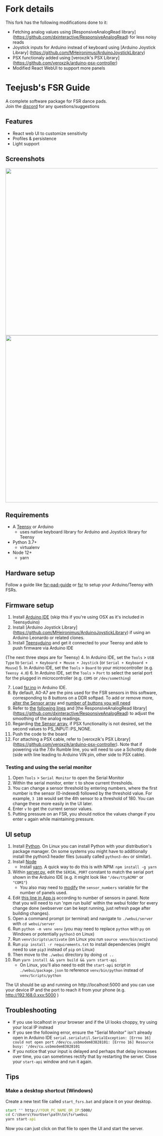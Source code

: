 # Fork details
This fork has the following modifications done to it:
- Fetching analog values using [ResponsiveAnalogRead library] (https://github.com/dxinteractive/ResponsiveAnalogRead) for less noisy reads
- Joystick inputs for Arduino instead of keyboard using [Arduino Joystick Library] (https://github.com/MHeironimus/ArduinoJoystickLibrary)
- PSX functionaly added using [veroxzik's PSX Library] (https://github.com/veroxzik/arduino-psx-controller)
- Modified React WebUI to support more panels

# Teejusb's FSR Guide
A complete software package for FSR dance pads.  
Join the [discord](https://discord.gg/RamvtwuEF2) for any questions/suggestions

## Features
- React web UI to customize sensitivity 
- Profiles & persistence
- Light support

## Screenshots
<img src="./img/fsr2.gif" width="550">

<img src="./img/fsr1.gif" width="550">


## Requirements
- A [Teensy](https://www.pjrc.com/store/index.html) or Arduino
  - uses native keyboard library for Arduino and Joystick library for Teensy
- Python 3.7+
    - virtualenv
- Node 12+
  - yarn

## Hardware setup
Follow a guide like [fsr-pad-guide](https://github.com/Sereni/fsr-pad-guide) or [fsr](https://github.com/vlnguyen/itg-fsr/tree/master/fsr) to setup your Arduino/Teensy with FSRs.

## Firmware setup
1. Install [Arduino IDE](https://www.arduino.cc/en/software) (skip this if you're using OSX as it's included in Teensyduino)
2. Install [Arduino Joystick Library] (https://github.com/MHeironimus/ArduinoJoystickLibrary) if using an Arduino Leonardo or related clones.
3. Install [Teensyduino](https://www.pjrc.com/teensy/td_download.html) and get it connected to your Teensy and able to push firmware via Arduino IDE

(The next three steps are for Teensy)
4. In Arduino IDE, set the `Tools` > `USB Type` to `Serial + Keyboard + Mouse + Joystick` (or `Serial + Keyboard + Mouse`)
5. In Arduino IDE, set the `Tools` > `Board` to your microcontroller (e.g. `Teensy 4.0`)
6. In Arduino IDE, set the `Tools` > `Port` to select the serial port for the plugged in microcontroller (e.g. `COM5` or `/dev/something`)

7. Load [fsr.ino](./fsr.ino) in Arduino IDE.
8. By default, A0-A7 are the pins used for the FSR sensors in this software, corresponding to 8 buttons on a DDR softpad. To add or remove more, [alter the Sensor array](./fsr/fsr.ino#L491-L500) and [number of buttons you will need](./fsr.ino#L41)
9. Refer to [the](./fsr.ino#L331) [following lines](./fsr/fsr.ino#L606-607) and [the ResponsiveAnalogRead library] (https://github.com/dxinteractive/ResponsiveAnalogRead) to adjust the smoothing of the analog readings.
10. Regarding [the Sensor array](./fsr/fsr.ino#L491-L500), if PSX functionality is not desired, set the second values to PS_INPUT::PS_NONE.
11. Push the code to the board
12. For attaching a PSX cable, refer to [veroxzik's PSX Library] (https://github.com/veroxzik/arduino-psx-controller). Note that if powering via the 7.6v Rumble line, you will need to use a Schottky diode (side with line leading to Arduino VIN pin, other side to PSX cable).

### Testing and using the serial monitor
1. Open `Tools` > `Serial Monitor` to open the Serial Monitor
2. Within the serial monitor, enter `t` to show current thresholds.
3. You can change a sensor threshold by entering numbers, where the first number is the sensor (0-indexed) followed by the threshold value. For example, `3 180` would set the 4th sensor to a threshold of 180.  You can change these more easily in the UI later.
4. Enter `v` to get the current sensor values.
5. Putting pressure on an FSR, you should notice the values change if you enter `v` again while maintaining pressure.


## UI setup
1. Install [Python](https://www.python.org/downloads/). On Linux you can install Python with your distribution's package manager. On some systems you might have to additionally install the python3 header files (usually called `python3-dev` or similar).
2. Install [Node](https://nodejs.org/en/download/)
    - Install [yarn](https://classic.yarnpkg.com/en/docs/install#windows-stable). A quick way to do this is with NPM: `npm install -g yarn`
3. Within [server.py](./webui/server/server.py), edit the `SERIAL_PORT` constant to match the serial port shown in the Arduino IDE (e.g. it might look like `"/dev/ttyACM0"` or `"COM1"`)
    - You also may need to [modify](https://github.com/teejusb/fsr/pull/1#discussion_r514585060) the `sensor_numbers` variable for the number of panels used.
4. Edit [this line in App.js](./webui/src/App.js#L25) according to number of sensors in panel. Note that you will need to run 'npm run build' within the webui folder for every change done (webserver can be kept running, just refresh page after building changes).
5. Open a command prompt (or terminal) and navigate to `./webui/server` with `cd webui/server`
6. Run `python -m venv venv` (you may need to replace `python` with `py` on Windows or potentially `python3` on Linux)
7. Run `venv\Scripts\activate` (on Linux you run `source venv/bin/activate`)
8. Run `pip install -r requirements.txt` to install dependencies (might need to use `pip3` instead of `pip` on Linux)
9. Then move to the `./webui` directory by doing `cd ..`
10. Run `yarn install && yarn build && yarn start-api`
    - On Linux, you'll also need to edit the `start-api` script in `./webui/package.json` to reference `venv/bin/python` instead of `venv/Scripts/python`

The UI should be up and running on http://localhost:5000 and you can use your device IP and the port to reach it from your phone (e.g. http://192.168.0.xxx:5000 )


## Troubleshooting 
- If you use localhost in your browser and if the UI looks choppy, try using your local IP instead
- If you see the following error, ensure the "Serial Monitor" isn't already open in Arduino IDE `serial.serialutil.SerialException: [Errno 16] could not open port /dev/cu.usbmodem83828101: [Errno 16] Resource busy: '/dev/cu.usbmodem83828101`
- If you notice that your input is delayed and perhaps that delay increases over time, you can sometimes rectify that by restarting the server. Close your `start-api` window and run it again.

## Tips
### Make a desktop shortcut (Windows)
Create a new text file called `start_fsrs.bat` and place it on your desktop.
```bat
start "" http://YOUR_PC_NAME_OR_IP:5000/
cd C:\Users\YourUser\path\to\fsr\webui
yarn start-api
```
Now you can just click on that file to open the UI and start the server.
